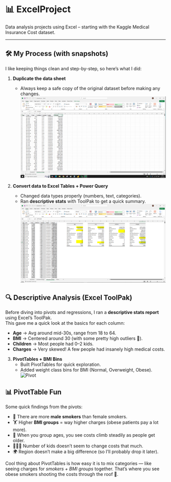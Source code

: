 # 📊 ExcelProject
Data analysis projects using Excel – starting with the Kaggle Medical Insurance Cost dataset.

---

## 🛠 My Process (with snapshots)

I like keeping things clean and step-by-step, so here’s what I did:

1. **Duplicate the data sheet**  
   - Always keep a safe copy of the original dataset before making any changes.  
   ![Create Duplicate](https://github.com/hadishokri11/ExcelProject/blob/main/1st%20Duplicate%20data.png?raw=true)

2. **Convert data to Excel Tables + Power Query**  
   - Changed data types properly (numbers, text, categories).  
   - Ran **descriptive stats** with ToolPak to get a quick summary.  
   ![Descriptive Stats](https://github.com/hadishokri11/ExcelProject/blob/main/2nd%20Clean%20&%20Prep%20the%20Data.PNG?raw=true)

## 🔍 Descriptive Analysis (Excel ToolPak)

Before diving into pivots and regressions, I ran a **descriptive stats report** using Excel’s ToolPak.  
This gave me a quick look at the basics for each column:

- **Age** → Avg around mid-30s, range from 18 to 64.  
- **BMI** → Centered around 30 (with some pretty high outliers 👀).  
- **Children** → Most people had 0–2 kids.  
- **Charges** → Very skewed! A few people had insanely high medical costs.  

3. **PivotTables + BMI Bins**  
   - Built PivotTables for quick exploration.  
   - Added weight class bins for BMI (Normal, Overweight, Obese).  
   ![Pivot]([images/step3_pivot_bmi.png](https://github.com/hadishokri11/ExcelProject/blob/main/3rd%20Pivot.PNG?raw=true))  

## 📊 PivotTable Fun

Some quick findings from the pivots:

- 🚬 There are more **male smokers** than female smokers.  
- 🏋️ Higher **BMI groups** = way higher charges (obese patients pay a lot more).  
- 🎂 When you group ages, you see costs climb steadily as people get older.  
- 👨‍👩‍👧 Number of kids doesn’t seem to change costs that much.  
- 🌍 Region doesn’t make a big difference (so I’ll probably drop it later).  

Cool thing about PivotTables is how easy it is to mix categories — like seeing charges for *smokers + BMI groups* together. That’s where you see obese smokers shooting the costs through the roof 🚀.  


